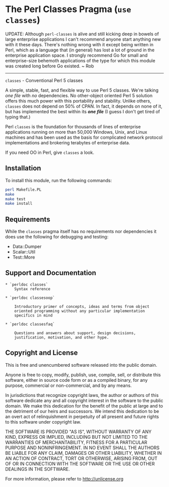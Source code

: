 # The Perl Classes Pragma (`use classes`)

UPDATE: Although `perl-classes` is alive and still kicking deep in
bowels of large enterprise applications I can't recommend anyone start
anything new with it these days. There's nothing wrong with it except
being written in Perl, which as a language that (in general) has lost a
lot of ground in the enterprise application space. I strongly recommend
Go for small and enterprise-size behemoth applications of the type for
which this module was created long before Go existed. ~ Rob

----

`classes` - Conventional Perl 5 classes

A simple, stable, fast, and flexible way to use Perl 5 classes. We're
talking *one file* with *no* dependencies. No other-object oriented Perl 5
solution offers this much power with this portability and stability.
Unlike others, `classes` does not depend on 50% of CPAN. In fact, it
depends on none of it, but has implemented the best within its ***one
file*** (I guess I don't get tired of typing that.)

Perl `classes` is the foundation for thousands of lines of enterprise
applications running on more than 50,000 Windows, Unix, and Linux
machines and has been used as the basis for complicated network protocol
implementations and brokering terabytes of enterprise data.

If you need OO in Perl, give `classes` a look.

## Installation

To install this module, run the following commands:

```sh
perl Makefile.PL
make
make test
make install
```

## Requirements

While the `classes` pragma itself has no requirements nor dependencies
it does use the following for debugging and testing:

* Data::Dumper
* Scalar::Util
* Test::More

## Support and Documentation

    * `perldoc classes`
        Syntax reference

    * `perldoc classesoop`

        Introductory primer of concepts, ideas and terms from object
        oriented programming without any particular implementation
        specifics in mind

    * `perldoc classesfaq`

        Questions and answers about support, design decisions,
        justification, motivation, and other hype.

## Copyright and License

This is free and unencumbered software released into the public domain.

Anyone is free to copy, modify, publish, use, compile, sell, or
distribute this software, either in source code form or as a compiled
binary, for any purpose, commercial or non-commercial, and by any means.

In jurisdictions that recognize copyright laws, the author or authors of
this software dedicate any and all copyright interest in the software to
the public domain. We make this dedication for the benefit of the public
at large and to the detriment of our heirs and successors. We intend
this dedication to be an overt act of relinquishment in perpetuity of
all present and future rights to this software under copyright law.

THE SOFTWARE IS PROVIDED "AS IS", WITHOUT WARRANTY OF ANY KIND, EXPRESS
OR IMPLIED, INCLUDING BUT NOT LIMITED TO THE WARRANTIES OF
MERCHANTABILITY, FITNESS FOR A PARTICULAR PURPOSE AND NONINFRINGEMENT.
IN NO EVENT SHALL THE AUTHORS BE LIABLE FOR ANY CLAIM, DAMAGES OR OTHER
LIABILITY, WHETHER IN AN ACTION OF CONTRACT, TORT OR OTHERWISE, ARISING
FROM, OUT OF OR IN CONNECTION WITH THE SOFTWARE OR THE USE OR OTHER
DEALINGS IN THE SOFTWARE.

For more information, please refer to <http://unlicense.org>

